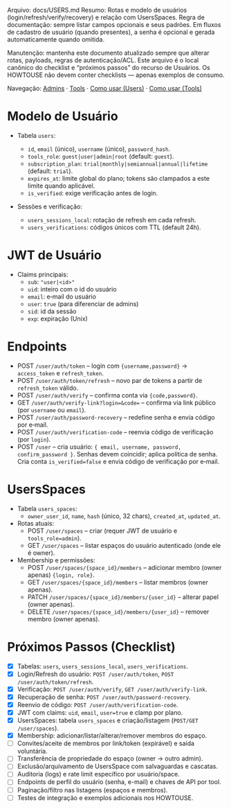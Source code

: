 Arquivo: docs/USERS.md
Resumo: Rotas e modelo de usuários (login/refresh/verify/recovery) e relação com UsersSpaces. Regra de documentação: sempre listar campos opcionais e seus padrões. Em fluxos de cadastro de usuário (quando presentes), a senha é opcional e gerada automaticamente quando omitida.

Manutenção: mantenha este documento atualizado sempre que alterar rotas, payloads, regras de autenticação/ACL. Este arquivo é o local canônico do checklist e “próximos passos” do recurso de Usuários. Os HOWTOUSE não devem conter checklists — apenas exemplos de consumo.

Navegação: [Admins](ADMINS.md) · [Tools](TOOLS.md) · [Como usar (Users)](HOWTOUSE_USERS.md) · [Como usar (Tools)](HOWTOUSE_TOOLS.md)

# Modelo de Usuário

- Tabela `users`:
  - `id`, `email` (único), `username` (único), `password_hash`.
  - `tools_role`: `guest|user|admin|root` (default: `guest`).
  - `subscription_plan`: `trial|monthly|semiannual|annual|lifetime` (default: `trial`).
  - `expires_at`: limite global do plano; tokens são clampados a este limite quando aplicável.
  - `is_verified`: exige verificação antes de login.

- Sessões e verificação:
  - `users_sessions_local`: rotação de refresh em cada refresh.
  - `users_verifications`: códigos únicos com TTL (default 24h).

# JWT de Usuário

- Claims principais:
  - `sub`: `"user|<id>"`
  - `uid`: inteiro com o id do usuário
  - `email`: e‑mail do usuário
  - `user`: `true` (para diferenciar de admins)
  - `sid`: id da sessão
  - `exp`: expiração (Unix)

# Endpoints

- POST `/user/auth/token` – login com `{username,password}` → `access_token` e `refresh_token`.
- POST `/user/auth/token/refresh` – novo par de tokens a partir de `refresh_token` válido.
- POST `/user/auth/verify` – confirma conta via `{code,password}`.
- GET `/user/auth/verify-link?login=&code=` – confirma via link público (por `username` ou `email`).
- POST `/user/auth/password-recovery` – redefine senha e envia código por e‑mail.
- POST `/user/auth/verification-code` – reenvia código de verificação (por `login`).
- POST `/user` – cria usuário: `{ email, username, password, confirm_password }`. Senhas devem coincidir; aplica política de senha. Cria conta `is_verified=false` e envia código de verificação por e‑mail.

# UsersSpaces

- Tabela `users_spaces`:
  - `owner_user_id`, `name`, `hash` (único, 32 chars), `created_at`, `updated_at`.
- Rotas atuais:
  - POST `/user/spaces` – criar (requer JWT de usuário e `tools_role=admin`).
  - GET `/user/spaces` – listar espaços do usuário autenticado (onde ele é owner).
- Membership e permissões:
  - POST `/user/spaces/{space_id}/members` – adicionar membro (owner apenas) `{login, role}`.
  - GET `/user/spaces/{space_id}/members` – listar membros (owner apenas).
  - PATCH `/user/spaces/{space_id}/members/{user_id}` – alterar papel (owner apenas).
  - DELETE `/user/spaces/{space_id}/members/{user_id}` – remover membro (owner apenas).

# Próximos Passos (Checklist)
  - [x] Tabelas: `users`, `users_sessions_local`, `users_verifications`.
  - [x] Login/Refresh do usuário: `POST /user/auth/token`, `POST /user/auth/token/refresh`.
  - [x] Verificação: `POST /user/auth/verify`, `GET /user/auth/verify-link`.
  - [x] Recuperação de senha: `POST /user/auth/password-recovery`.
  - [x] Reenvio de código: `POST /user/auth/verification-code`.
  - [x] JWT com claims: `uid`, `email`, `user=true` e clamp por plano.
  - [x] UsersSpaces: tabela `users_spaces` e criação/listagem (`POST/GET /user/spaces`).
  - [x] Membership: adicionar/listar/alterar/remover membros do espaço.
  - [ ] Convites/aceite de membros por link/token (expirável) e saída voluntária.
  - [ ] Transferência de propriedade do espaço (owner → outro admin).
  - [ ] Exclusão/arquivamento de UsersSpace com salvaguardas e cascatas.
  - [ ] Auditoria (logs) e rate limit específico por usuário/space.
  - [ ] Endpoints de perfil do usuário (senha, e-mail) e chaves de API por tool.
  - [ ] Paginação/filtro nas listagens (espaços e membros).
  - [ ] Testes de integração e exemplos adicionais nos HOWTOUSE.
